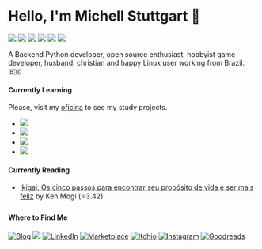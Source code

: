 # Hello, I'm Michell Stuttgart 👋

![](https://img.shields.io/badge/Code-Python-informational?style=flat-square&logo=python&logoColor=white&color=eeeeee)
![](https://img.shields.io/badge/Shell-Bash-informational?style=flat-square&logo=gnu-bash&logoColor=white&color=eeeeee)
![](https://img.shields.io/badge/Database-Postgresql-informational?style=flat-square&logo=postgresql&logoColor=white&color=eeeeee)
![](https://img.shields.io/badge/Tools-VsCode-informational?style=flat-square&logo=visualstudiocode&logoColor=white&color=eeeeee)
![](https://img.shields.io/badge/Tools-Git-informational?style=flat-square&logo=git&logoColor=white&color=eeeeee)
![](https://img.shields.io/badge/OS-Linux-informational?style=flat-square&logo=linux&logoColor=white&color=eeeeee)

A Backend Python developer, open source enthusiast, hobbyist game developer, husband, christian and happy Linux user working from Brazil. 🇧🇷

#### Currently Learning

Please, visit my [oficina](https://github.com/mstuttgart/oficina) to see my study projects.

* ![](https://img.shields.io/badge/Tools-Ansible-informational?style=flat-square&logo=ansible&logoColor=white&color=eeeeee) 
* ![](https://img.shields.io/badge/Code-Javascript-informational?style=flat-square&logo=javascript&logoColor=white&color=eeeeee)
* ![](https://img.shields.io/badge/Code-CSS-informational?style=flat-square&logo=css3&logoColor=white&color=eeeeee)
* ![](https://img.shields.io/badge/Code-HTML-informational?style=flat-square&logo=html5&logoColor=white&color=eeeeee)

#### Currently Reading
<!-- GOODREADS-LIST:START -->
- [Ikigai: Os cinco passos para encontrar seu propósito de vida e ser mais feliz](https://www.goodreads.com/review/show/4353975535?utm_medium=api&utm_source=rss) by Ken Mogi (⭐️3.42)
<!-- GOODREADS-LIST:END -->

#### Where to Find Me
<p>
  <a href="https://mstuttgart.github.io/" target="_blank"><img alt="Blog" src="https://img.shields.io/badge/blog-gray.svg?style=for-the-badge&logo=www&logoColor=afc8a0" /></a>
  <a href="mailto:michellstut@gmail.com"><img src = "https://img.shields.io/badge/gmail-red?&style=for-the-badge&logo=gmail&logoColor=white"></a> 
  <a href="https://www.linkedin.com/in/mstuttgart" target="_blank"><img alt="LinkedIn" src="https://img.shields.io/badge/linkedin-blue.svg?&style=for-the-badge&logo=linkedin&logoColor=white" /></a>
  <a href="https://marketplace.visualstudio.com/publishers/mstuttgart" target="_blank"><img alt="Marketplace" src="https://img.shields.io/badge/marketplace-yellow.svg?&style=for-the-badge&logo=visual-studio-code&logoColor=white" /></a>
  <a href="https://mstuttgart.itch.io" target="_blank"><img alt="Itchio" src="https://img.shields.io/badge/itchio-gray.svg?&style=for-the-badge&logo=itch.io&logoColor=white" /></a>
  <a href="https://www.instagram.com/michstuttgart/" target="_blank"><img alt="Instagram" src="https://img.shields.io/badge/Instagram-E4405F?style=for-the-badge&logo=instagram&logoColor=white" /></a>
  <a href="https://goodreads.com/mstuttgart" target="_blank"><img alt="Goodreads" src="https://img.shields.io/badge/Goodreads-EDE6D6.svg?&style=for-the-badge&logo=goodreads&logoColor=6E5942" /></a>
</p>
